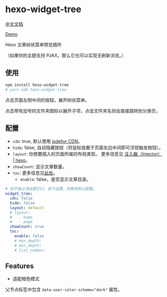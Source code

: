 # hexo-widget-tree

[中文文档](./README.zh.md)

[Demo](https://www.yunyoujun.cn/yun/widget-tree.html)

Hexo 文章树状菜单预览插件

（如果你的主题支持 PJAX，那么它也可以实现无刷新浏览。）

## 使用

```sh
npm install hexo-widget-tree
# yarn add hexo-widget-tree
```

点击页面左侧中间的按钮，展开树状菜单。

点击带有加号的文件夹图标以展开子项，点击文件夹名则会直接跳转到分类页，

## 配置

- `cdn`: true, 默认使用 [jsdelivr CDN](https://cdn.jsdelivr.net/npm/hexo-widget-tree)。
- `hide`: false, 自动隐藏按钮（将鼠标放置于页面左边中间即可浮现触发按钮）。
- `layout`: 你想要插入的页面所属的布局类型。 更多信息见 [注入器（Injector） | hexo](https://hexo.io/zh-cn/api/injector.html#to-lt-string-gt)。
- `showCount`: 显示文章数量。
- `toc`: 更多信息见[此处](https://hexo.io/zh-cn/docs/helpers#toc)。
  - `enable`: false，是否显示文章目录。

```yaml
# 你不是必须设置它们。若不设置，则使用默认配置。
widget_tree:
  cdn: false
  hide: false
  layout: default
  # layout:
  #   - home
  #   - page
  showCount: true
  toc:
    enable: false
    # max_depth:
    # min_depth:
    # list_number:
```

## Features

- 适配暗色模式

父节点标签中包含 `data-user-color-scheme="dark"` 属性。
